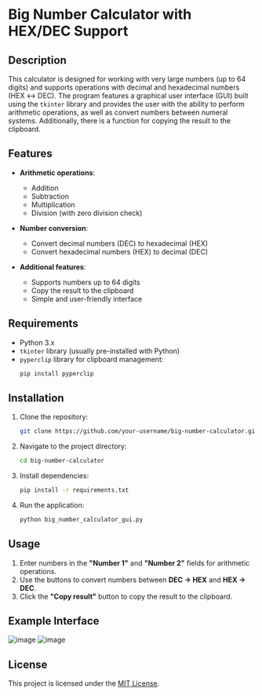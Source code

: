 # Big Number Calculator with HEX/DEC Support

## Description

This calculator is designed for working with very large numbers (up to 64 digits) and supports operations with decimal and hexadecimal numbers (HEX ↔ DEC). The program features a graphical user interface (GUI) built using the `tkinter` library and provides the user with the ability to perform arithmetic operations, as well as convert numbers between numeral systems. Additionally, there is a function for copying the result to the clipboard.

## Features

- **Arithmetic operations**:
  - Addition
  - Subtraction
  - Multiplication
  - Division (with zero division check)

- **Number conversion**:
  - Convert decimal numbers (DEC) to hexadecimal (HEX)
  - Convert hexadecimal numbers (HEX) to decimal (DEC)

- **Additional features**:
  - Supports numbers up to 64 digits
  - Copy the result to the clipboard
  - Simple and user-friendly interface

## Requirements

- Python 3.x
- `tkinter` library (usually pre-installed with Python)
- `pyperclip` library for clipboard management:
  ```bash
  pip install pyperclip
  ```

## Installation

1. Clone the repository:
   ```bash
   git clone https://github.com/your-username/big-number-calculator.git
   ```

2. Navigate to the project directory:
   ```bash
   cd big-number-calculator
   ```

3. Install dependencies:
   ```bash
   pip install -r requirements.txt
   ```

4. Run the application:
   ```bash
   python big_number_calculator_gui.py
   ```

## Usage

1. Enter numbers in the **"Number 1"** and **"Number 2"** fields for arithmetic operations.
2. Use the buttons to convert numbers between **DEC → HEX** and **HEX → DEC**.
3. Click the **"Copy result"** button to copy the result to the clipboard.

## Example Interface

![image](https://github.com/user-attachments/assets/07217850-55ee-40bb-8660-549d2c49a6fd)
![image](https://github.com/user-attachments/assets/f95187ab-f87a-480b-8e21-8c55586051ac)




## License

This project is licensed under the [MIT License](LICENSE).




